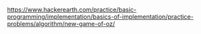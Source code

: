 https://www.hackerearth.com/practice/basic-programming/implementation/basics-of-implementation/practice-problems/algorithm/new-game-of-oz/
